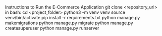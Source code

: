 Instructions to Run the E-Commerce Application
git clone <repository_url>
in bash:
cd <project_folder>
python3 -m venv venv
source venv/bin/activate
pip install -r requirements.txt
python manage.py makemigrations
python manage.py migrate
python manage.py createsuperuser
python manage.py runserver

